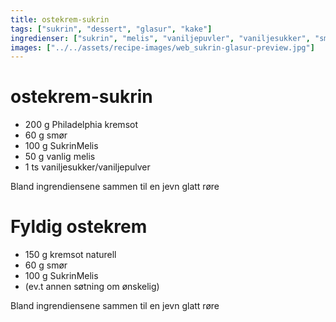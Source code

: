 ```yaml
---
title: ostekrem-sukrin
tags: ["sukrin", "dessert", "glasur", "kake"]
ingredienser: ["sukrin", "melis", "vaniljepuvler", "vaniljesukker", "smør"]
images: ["../../assets/recipe-images/web_sukrin-glasur-preview.jpg"]
---
```


# ostekrem-sukrin

- 200 g Philadelphia kremsot
- 60 g smør
- 100 g SukrinMelis
- 50 g vanlig melis
- 1 ts vaniljesukker/vaniljepulver

Bland ingrendiensene sammen til en jevn glatt røre

# Fyldig ostekrem

- 150 g kremsot naturell
- 60 g smør
- 100 g SukrinMelis
- (ev.t annen søtning om ønskelig)

Bland ingrendiensene sammen til en jevn glatt røre
